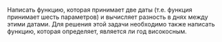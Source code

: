 Написать функцию, которая принимает две даты (т.е. функция принимает шесть параметров) и
вычисляет разность в днях между этими датами. Для решения этой задачи необходимо также
написать функцию, которая определяет, является ли год високосным.
